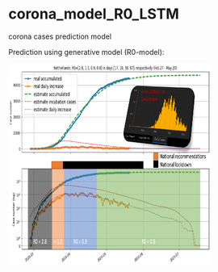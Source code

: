 # corona_model_R0_LSTM
corona cases prediction model

Prediction using generative model (R0-model):

<img src="images/model_R0_May.png" width="400px" height="400px" />

